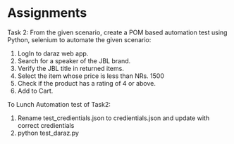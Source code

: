 # Assignments

Task 2: From the given scenario, create a POM based automation test using Python, selenium to automate the given scenario:
1. LogIn to daraz web app.
2. Search for a speaker of the JBL brand.
3. Verify the JBL title in returned items.
4. Select the item whose price is less than NRs. 1500
5. Check if the product has a rating of 4 or above.
6. Add to Cart.

To Lunch Automation test of Task2: 
1. Rename test_credientials.json to credientials.json and update with correct credientials
2. python test_daraz.py